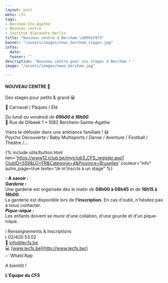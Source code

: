 ```yaml
---
layout: post
menu: cfs
tags:
- Berchem-Ste-Agathe
- Nouveau centre
- Institut Alexandre Herlin
title: "Nouveau centre à Berchem \U0001F973"
banner: "/assets/images/news_berchem_stages.jpg"
infos:
  date: 
  teaser: ''
description: 'Nouveau centre pour vos stages à Berchem ! '
image: "/assets/images/news_berchem.jpg"

---
```

#### **NOUVEAU CENTRE** 🥳

Des stages pour petits & grand 😀

📆 Carnaval / Pâques / Été

_Du lundi au vendredi de **09h00 à 16h00**_  
📍 Rue de Dilbeek 1 • 1082 Berchem-Sainte-Agathe

Viens te défouler dans une ambiance familiale ! 😃  
Psycho Découverte / Baby Multisports / Danse / Aventure / Football / Théâtre /...

{% include utils/button.html  
lien='https://www12.iclub.be/myiclub3_CFS_register.asp?ClubID=559&LG=FR&Categorie=4&Province=Bruxelles' couleur="info" autre_page=true texte="Je m'inscris à un stage" %}

💡**A savoir :  
_Garderie :_**  
Une garderie est organisée dès le matin de **08h00 à 08h45** et de **16h15 à 18h00**.  
La garderie est disponible lors de **l'inscription.** En cas d'oubli, n'hésitez pas à nous contacter.  
**_Pique-nique :_**  
Les enfants doivent se munir d'une collation, d'une gourde et d'un pique-nique.

ℹ Renseignements & Inscriptions  
📞 02/420.53.02  
📧 [info@lecfs.be](mailto:info@lecfs.be)  
💻 [www.lecfs.be](http://www.lecfs.be/)  
✅ Whats'App

A bientôt !

**_L’Equipe du CFS_**
